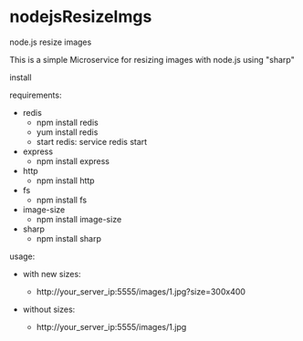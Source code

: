 # nodejsResizeImgs
node.js resize images

This is a simple Microservice for resizing images with node.js using "sharp"

install

requirements:
- redis 
  - npm install redis
  - yum install redis
  - start redis: service redis start
- express
  - npm install express
- http
  - npm install http
- fs
  - npm install fs
- image-size
  - npm install image-size
- sharp
  - npm install sharp


usage:

- with new sizes:
  - http://your_server_ip:5555/images/1.jpg?size=300x400
  
- without sizes:
  - http://your_server_ip:5555/images/1.jpg

